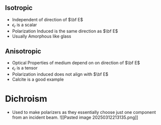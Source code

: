 ## Isotropic
- Independent of direction of $\bf E$ 
- $\epsilon_r$ is a scalar
- Polarization Induced is the same direction as $\bf E$
- Usually Amorphous like glass
## Anisotropic
- Optical Properties of medium depend on on direction of $\bf E$
- $\epsilon_r$ is a tensor
- Polarization induced does not align with $\bf E$
- Calcite is a good example

# Dichroism
- Used to make polarizers as they essentially choose just one component from an incident beam.
![[Pasted image 20250312213135.png]]
